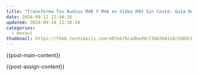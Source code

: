 ```yaml
---
title: "Transforma Tus Audios M4B Y M4A en Vídeo M4V Sin Coste: Guía Detallada Con El Utilizador On-Line De Movavi"
date: 2024-09-12 22:44:26
updated: 2024-09-14 11:18:34
categories:
  - movavi
thumbnail: https://thmb.techidaily.com/487e676cadbed9c7366304118c5d69cbccc78efab49f48ed06a998718358fad4.jpg
---
```


{{post-main-content}}

<ins class="adsbygoogle"
     style="display:block"
     data-ad-format="autorelaxed"
     data-ad-client="ca-pub-7571918770474297"
     data-ad-slot="1223367746"></ins>

{{post-assign-content}}

<ins class="adsbygoogle"
     style="display:block"
     data-ad-client="ca-pub-7571918770474297"
     data-ad-slot="8358498916"
     data-ad-format="auto"
     data-full-width-responsive="true"></ins>
